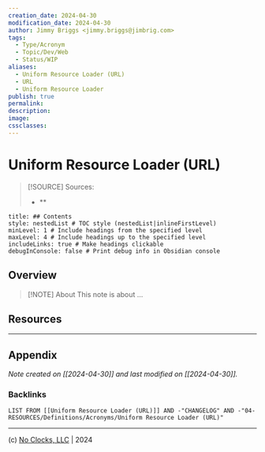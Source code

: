 ```yaml
---
creation_date: 2024-04-30
modification_date: 2024-04-30
author: Jimmy Briggs <jimmy.briggs@jimbrig.com>
tags:
  - Type/Acronym
  - Topic/Dev/Web
  - Status/WIP
aliases:
  - Uniform Resource Loader (URL)
  - URL
  - Uniform Resource Loader
publish: true
permalink:
description:
image:
cssclasses:
---
```


# Uniform Resource Loader (URL)

> [!SOURCE] Sources:
> - **

```table-of-contents
title: ## Contents 
style: nestedList # TOC style (nestedList|inlineFirstLevel)
minLevel: 1 # Include headings from the specified level
maxLevel: 4 # Include headings up to the specified level
includeLinks: true # Make headings clickable
debugInConsole: false # Print debug info in Obsidian console
```

## Overview

> [!NOTE] About
> This note is about ...

## Resources

***

## Appendix

*Note created on [[2024-04-30]] and last modified on [[2024-04-30]].*

### Backlinks

```dataview
LIST FROM [[Uniform Resource Loader (URL)]] AND -"CHANGELOG" AND -"04-RESOURCES/Definitions/Acronyms/Uniform Resource Loader (URL)"
```

***

(c) [No Clocks, LLC](https://github.com/noclocks) | 2024


